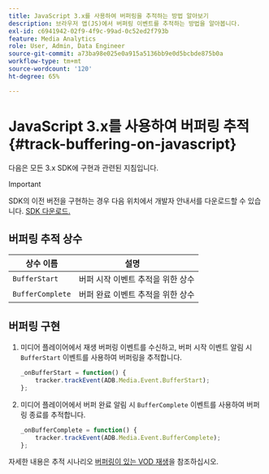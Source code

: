 ```yaml
---
title: JavaScript 3.x를 사용하여 버퍼링을 추적하는 방법 알아보기
description: 브라우저 앱(JS)에서 버퍼링 이벤트를 추적하는 방법을 알아봅니다.
exl-id: c6941942-02f9-4f9c-99ad-0c52ed2f793b
feature: Media Analytics
role: User, Admin, Data Engineer
source-git-commit: a73ba98e025e0a915a5136bb9e0d5bcbde875b0a
workflow-type: tm+mt
source-wordcount: '120'
ht-degree: 65%

---
```


# JavaScript 3.x를 사용하여 버퍼링 추적{#track-buffering-on-javascript}

다음은 모든 3.x SDK에 구현과 관련된 지침입니다.

>[!IMPORTANT]
>
>SDK의 이전 버전을 구현하는 경우 다음 위치에서 개발자 안내서를 다운로드할 수 있습니다. [SDK 다운로드.](/help/getting-started/download-sdks.md)

## 버퍼링 추적 상수

| 상수 이름 | 설명     |
|---|---|
| `BufferStart` | 버퍼 시작 이벤트 추적을 위한 상수 |
| `BufferComplete` | 버퍼 완료 이벤트 추적을 위한 상수 |

## 버퍼링 구현

1. 미디어 플레이어에서 재생 버퍼링 이벤트를 수신하고, 버퍼 시작 이벤트 알림 시 `BufferStart` 이벤트를 사용하여 버퍼링을 추적합니다.

   ```js
   _onBufferStart = function() {
       tracker.trackEvent(ADB.Media.Event.BufferStart);
   };
   ```

1. 미디어 플레이어에서 버퍼 완료 알림 시 `BufferComplete` 이벤트를 사용하여 버퍼링 종료를 추적합니다.

   ```js
   _onBufferComplete = function() {
       tracker.trackEvent(ADB.Media.Event.BufferComplete);
   };
   ```

자세한 내용은 추적 시나리오 [버퍼링이 있는 VOD 재생](/help/use-cases/tracking-scenarios/vod-buffering.md)을 참조하십시오.
